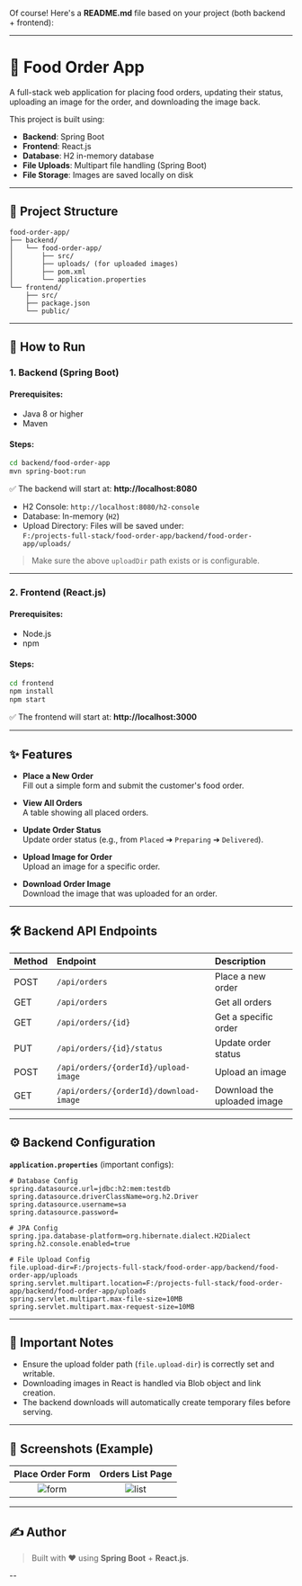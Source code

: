 Of course! Here's a **README.md** file based on your project (both backend + frontend):

---

# 🍔 Food Order App

A full-stack web application for placing food orders, updating their status, uploading an image for the order, and downloading the image back.

This project is built using:
- **Backend**: Spring Boot
- **Frontend**: React.js
- **Database**: H2 in-memory database
- **File Uploads**: Multipart file handling (Spring Boot)  
- **File Storage**: Images are saved locally on disk

---

## 📁 Project Structure

```
food-order-app/
├── backend/
│   └── food-order-app/
│       ├── src/
│       ├── uploads/ (for uploaded images)
│       ├── pom.xml
│       └── application.properties
└── frontend/
    ├── src/
    ├── package.json
    └── public/
```

---

## 🚀 How to Run

### 1. Backend (Spring Boot)

#### Prerequisites:
- Java 8 or higher
- Maven

#### Steps:
```bash
cd backend/food-order-app
mvn spring-boot:run
```

✅ The backend will start at: **http://localhost:8080**

- H2 Console: `http://localhost:8080/h2-console`
- Database: In-memory (`H2`)
- Upload Directory: Files will be saved under:  
  `F:/projects-full-stack/food-order-app/backend/food-order-app/uploads/`

> Make sure the above `uploadDir` path exists or is configurable.

---

### 2. Frontend (React.js)

#### Prerequisites:
- Node.js
- npm

#### Steps:
```bash
cd frontend
npm install
npm start
```

✅ The frontend will start at: **http://localhost:3000**

---

## ✨ Features

- **Place a New Order**  
  Fill out a simple form and submit the customer's food order.

- **View All Orders**  
  A table showing all placed orders.

- **Update Order Status**  
  Update order status (e.g., from `Placed` ➔ `Preparing` ➔ `Delivered`).

- **Upload Image for Order**  
  Upload an image for a specific order.

- **Download Order Image**  
  Download the image that was uploaded for an order.

---

## 🛠️ Backend API Endpoints

| Method | Endpoint | Description |
|:-------|:---------|:------------|
| POST | `/api/orders` | Place a new order |
| GET | `/api/orders` | Get all orders |
| GET | `/api/orders/{id}` | Get a specific order |
| PUT | `/api/orders/{id}/status` | Update order status |
| POST | `/api/orders/{orderId}/upload-image` | Upload an image |
| GET | `/api/orders/{orderId}/download-image` | Download the uploaded image |

---

## ⚙️ Backend Configuration

**`application.properties`** (important configs):

```properties
# Database Config
spring.datasource.url=jdbc:h2:mem:testdb
spring.datasource.driverClassName=org.h2.Driver
spring.datasource.username=sa
spring.datasource.password=

# JPA Config
spring.jpa.database-platform=org.hibernate.dialect.H2Dialect
spring.h2.console.enabled=true

# File Upload Config
file.upload-dir=F:/projects-full-stack/food-order-app/backend/food-order-app/uploads
spring.servlet.multipart.location=F:/projects-full-stack/food-order-app/backend/food-order-app/uploads
spring.servlet.multipart.max-file-size=10MB
spring.servlet.multipart.max-request-size=10MB
```

---

## 📝 Important Notes

- Ensure the upload folder path (`file.upload-dir`) is correctly set and writable.
- Downloading images in React is handled via Blob object and link creation.
- The backend downloads will automatically create temporary files before serving.

---

## 📸 Screenshots (Example)

| Place Order Form | Orders List Page |
|:----------------:|:----------------:|
| ![form](https://via.placeholder.com/300x150.png?text=Place+Order) | ![list](https://via.placeholder.com/300x150.png?text=Order+List) |

---

## ✍️ Author

> Built with ❤️ using **Spring Boot** + **React.js**.

--
